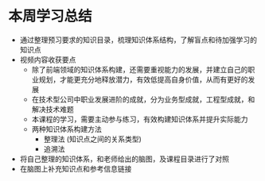 # 本周学习总结

- 通过整理预习要求的知识目录，梳理知识体系结构，了解盲点和待加强学习的知识点
- 视频内容收获要点
  - 除了前端领域的知识体系构建，还需要重视能力的发展，并建立自己的职业规划，才能更充分地释放潜力，有效低提高自身价值，从而有更好的发展
  - 在技术型公司中职业发展进阶的成就，分为业务型成就，工程型成就，和解决技术难题
  - 本课程的学习，需要主动参与练习，有效构建知识体系并提升实际能力
  - 两种知识体系构建方法
    - 整理法 (知识点之间的关系类型)
    - 追溯法
- 将自己整理的知识体系，和老师给出的脑图，及课程目录进行了对照
- 在脑图上补充知识点和参考信息链接
